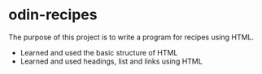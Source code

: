 # odin-recipes
The purpose of this project is to write a program for recipes using HTML.
- Learned and used the basic structure of HTML 
- Learned and used headings, list and links using HTML